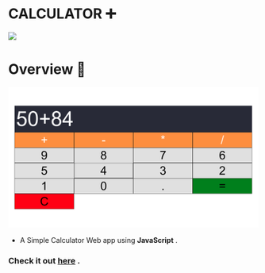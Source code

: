 # CALCULATOR ➕

<img src = "https://forthebadge.com/images/badges/made-with-javascript.svg">

# Overview 👀

<!-- ![web app](./img/home.png) -->

![web app](./img/home.png)

-   A Simple Calculator Web app using **JavaScript** .

### Check it out [here](https://surajitpore0.github.io/Calculator-js/) .
